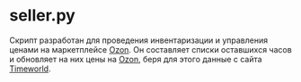 # seller.py

Скрипт разработан для проведения инвентаризации и управления ценами на маркетплейсе [Ozon](https://https://www.ozon.ru/). 
Он составляет списки оставшихся часов и обновляет на них цены на [Ozon](https://https://www.ozon.ru/), беря для этого данные с сайта [Timeworld](https://timeworld.ru/). 